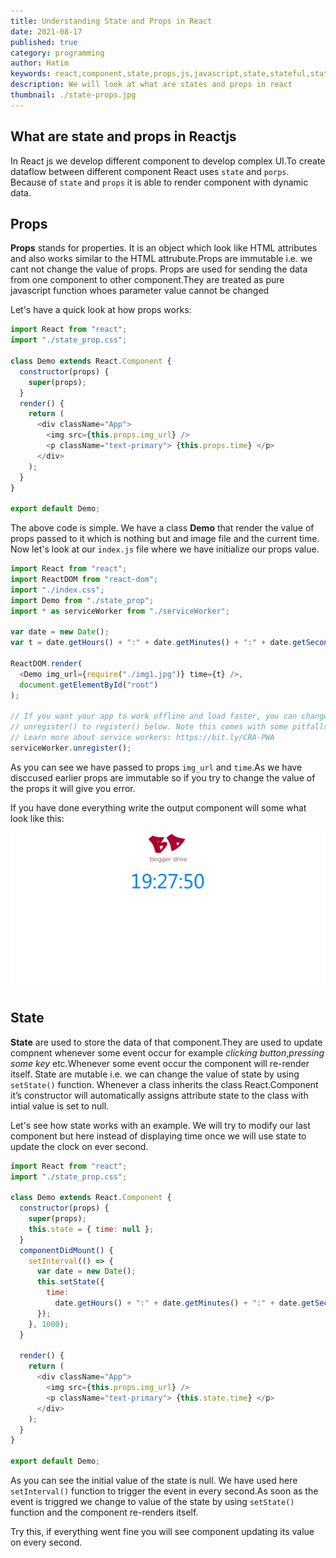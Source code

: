 ```yaml
---
title: Understanding State and Props in React
date: 2021-08-17
published: true
category: programming
author: Hatim
keywords: react,component,state,props,js,javascript,state,stateful,stateless,render,class,hooks,mutable,immutable,mount,unmount,example
description: We will look at what are states and props in react
thumbnail: ./state-props.jpg
---
```


## What are state and props in Reactjs

In React js we develop different component to develop complex UI.To create dataflow between different component React uses `state` and `porps`.
Because of `state` and `props` it is able to render component with dynamic data.

## Props

**Props** stands for properties. It is an object which look like HTML attributes and also works similar to the HTML attrubute.Props are immutable i.e. we cant not change the value of props.
Props are used for sending the data from one component to other component.They are treated as pure javascript function whoes parameter value cannot be changed

Let's have a quick look at how props works:

```javascript
import React from "react";
import "./state_prop.css";

class Demo extends React.Component {
  constructor(props) {
    super(props);
  }
  render() {
    return (
      <div className="App">
        <img src={this.props.img_url} />
        <p className="text-primary"> {this.props.time} </p>
      </div>
    );
  }
}

export default Demo;
```

The above code is simple. We have a class **Demo** that render the value of props passed to it which is nothing but and image file and the current time.
Now let's look at our `index.js` file where we have initialize our props value.

```javascript
import React from "react";
import ReactDOM from "react-dom";
import "./index.css";
import Demo from "./state_prop";
import * as serviceWorker from "./serviceWorker";

var date = new Date();
var t = date.getHours() + ":" + date.getMinutes() + ":" + date.getSeconds();

ReactDOM.render(
  <Demo img_url={require("./img1.jpg")} time={t} />,
  document.getElementById("root")
);

// If you want your app to work offline and load faster, you can change
// unregister() to register() below. Note this comes with some pitfalls.
// Learn more about service workers: https://bit.ly/CRA-PWA
serviceWorker.unregister();
```

As you can see we have passed to props `img_url` and `time`.As we have disccused earlier props are immutable so if you try to change the value of the props it will give you error.

If you have done everything write the output component will some what look like this:

![Output](./output1.webp)

## State

**State** are used to store the data of that component.They are used to update compnent whenever some event occur for example _clicking button_,_pressing some key_ etc.Whenever some event occur the component will re-render itself.
State are mutable i.e. we can change the value of state by using `setState()` function. Whenever a class inherits the class React.Component it’s constructor will automatically assigns attribute state to the class with intial value is set to null.

Let's see how state works with an example.
We will try to modify our last component but here instead of displaying time once we will use state to update the clock on ever second.

```javascript
import React from "react";
import "./state_prop.css";

class Demo extends React.Component {
  constructor(props) {
    super(props);
    this.state = { time: null };
  }
  componentDidMount() {
    setInterval(() => {
      var date = new Date();
      this.setState({
        time:
          date.getHours() + ":" + date.getMinutes() + ":" + date.getSeconds(),
      });
    }, 1000);
  }

  render() {
    return (
      <div className="App">
        <img src={this.props.img_url} />
        <p className="text-primary"> {this.state.time} </p>
      </div>
    );
  }
}

export default Demo;
```

As you can see the initial value of the state is null. We have used here `setInterval()` function to trigger the event in every second.As soon as the event is triggred we change to value of the state by using `setState()` function and the component re-renders itself.

Try this, if everything went fine you will see component updating its value on every second.
